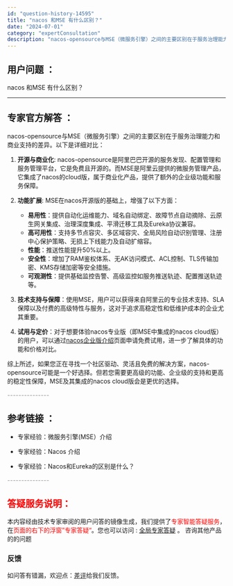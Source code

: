 ```yaml
---
id: "question-history-14595"
title: "nacos 和MSE 有什么区别？"
date: "2024-07-01"
category: "expertConsultation"
description: "nacos-opensource与MSE（微服务引擎）之间的主要区别在于服务治理能力和商业支持的差异。以下是详细对比：1. **开源与商业化**: nacos-opensource是阿里巴巴开源的服务发现、配置管理和服务管理平台，它是免费且开源的。而MSE是阿里云提供的微服务管理产品，它集成了nac"
---
```


## 用户问题 ： 
 nacos 和MSE 有什么区别？  

---------------
## 专家官方解答 ：

nacos-opensource与MSE（微服务引擎）之间的主要区别在于服务治理能力和商业支持的差异。以下是详细对比：

1. **开源与商业化**: nacos-opensource是阿里巴巴开源的服务发现、配置管理和服务管理平台，它是免费且开源的。而MSE是阿里云提供的微服务管理产品，它集成了nacos的cloud版，属于商业化产品，提供了额外的企业级功能和服务保障。

2. **功能扩展**: MSE在nacos开源版的基础上，增强了以下方面：
   - **易用性**：提供自动化运维能力、域名自动绑定、故障节点自动摘除、云原生网关集成、治理深度集成、平滑迁移工具及Eureka协议兼容。
   - **高可用性**：支持多节点容灾、多区域容灾、全局风险自动识别管理、注册中心保护策略、无损上下线能力及自动扩缩容。
   - **性能**：推送性能提升50%以上。
   - **安全性**：增加了RAM鉴权体系、无AK访问模式、ACL控制、TLS传输加密、KMS存储加密等安全措施。
   - **可观测性**：提供基础监控告警、高级监控如服务推送轨迹、配置推送轨迹等。

3. **技术支持与保障**：使用MSE，用户可以获得来自阿里云的专业技术支持、SLA保障以及付费的高级特性与服务，这对于追求高稳定性和低维护成本的企业尤其重要。

4. **试用与定价**：对于想要体验nacos专业版（即MSE中集成的nacos cloud版）的用户，可以通过[nacos企业版介绍](https://nacos.io/cloud/?from=wuyi)页面申请免费试用，进一步了解具体的功能和价格对比。

综上所述，如果您正在寻找一个社区驱动、灵活且免费的解决方案，nacos-opensource可能是一个好选择。但若您需要更高级的功能、企业级的支持和更高的稳定性保障，MSE及其集成的nacos cloud版会是更优的选择。


<font color="#949494">---------------</font> 


## 参考链接 ：

* 专家经验：微服务引擎(MSE）介绍 
 
 * 专家经验：Nacos 介绍 
 
 * 专家经验：Nacos和Eureka的区别是什么？ 


 <font color="#949494">---------------</font> 
 


## <font color="#FF0000">答疑服务说明：</font> 

本内容经由技术专家审阅的用户问答的镜像生成，我们提供了<font color="#FF0000">专家智能答疑服务</font>，在<font color="#FF0000">页面的右下的浮窗”专家答疑“</font>。您也可以访问 : [全局专家答疑](https://answer.opensource.alibaba.com/docs/intro) 。 咨询其他产品的的问题

### 反馈
如问答有错漏，欢迎点：[差评](https://ai.nacos.io/user/feedbackByEnhancerGradePOJOID?enhancerGradePOJOId=16003)给我们反馈。
